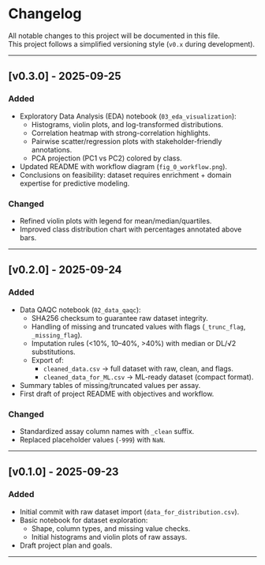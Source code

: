 # Changelog

All notable changes to this project will be documented in this file.  
This project follows a simplified versioning style (`v0.x` during development).

---

## [v0.3.0] - 2025-09-25
### Added
- Exploratory Data Analysis (EDA) notebook (`03_eda_visualization`):
  - Histograms, violin plots, and log-transformed distributions.
  - Correlation heatmap with strong-correlation highlights.
  - Pairwise scatter/regression plots with stakeholder-friendly annotations.
  - PCA projection (PC1 vs PC2) colored by class.
- Updated README with workflow diagram (`fig_0_workflow.png`).
- Conclusions on feasibility: dataset requires enrichment + domain expertise for predictive modeling.

### Changed
- Refined violin plots with legend for mean/median/quartiles.
- Improved class distribution chart with percentages annotated above bars.

---

## [v0.2.0] - 2025-09-24
### Added
- Data QAQC notebook (`02_data_qaqc`):
  - SHA256 checksum to guarantee raw dataset integrity.
  - Handling of missing and truncated values with flags (`_trunc_flag`, `_missing_flag`).
  - Imputation rules (<10%, 10–40%, >40%) with median or DL/√2 substitutions.
  - Export of:
    - `cleaned_data.csv` → full dataset with raw, clean, and flags.
    - `cleaned_data_for_ML.csv` → ML-ready dataset (compact format).
- Summary tables of missing/truncated values per assay.
- First draft of project README with objectives and workflow.

### Changed
- Standardized assay column names with `_clean` suffix.
- Replaced placeholder values (`-999`) with `NaN`.

---

## [v0.1.0] - 2025-09-23
### Added
- Initial commit with raw dataset import (`data_for_distribution.csv`).
- Basic notebook for dataset exploration:
  - Shape, column types, and missing value checks.
  - Initial histograms and violin plots of raw assays.
- Draft project plan and goals.

---
